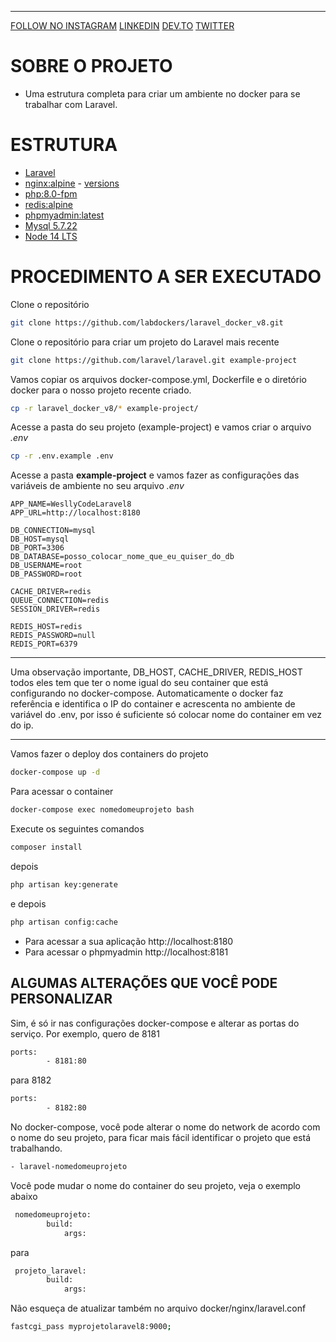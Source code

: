 ****
[FOLLOW NO INSTAGRAM](https://www.instagram.com/wesllycode/)
[LINKEDIN](https://www.linkedin.com/in/weslly-sousa-a0bb2647/)
[DEV.TO](https://dev.to/wesllycode)
[TWITTER](https://twitter.com/wesllycode)

# SOBRE O PROJETO
- Uma estrutura completa para criar um ambiente no docker para se trabalhar com Laravel.


# ESTRUTURA
 * [Laravel](https://laravel.com)
 * [nginx:alpine](https://hub.docker.com/_/nginx) - [versions](https://nginx.org/en/CHANGES)
 * [php:8.0-fpm](https://hub.docker.com/_/php)
 * [redis:alpine](https://hub.docker.com/_/redis)
 * [phpmyadmin:latest](https://hub.docker.com/_/phpmyadmin)
 * [Mysql 5.7.22](https://hub.docker.com/_/mysql)
 * [Node 14 LTS](https://github.com/nodesource/distributions#debmanual)


 # PROCEDIMENTO A SER EXECUTADO

Clone o repositório 
```sh
git clone https://github.com/labdockers/laravel_docker_v8.git
```

Clone o repositório para criar um projeto do Laravel mais recente
```sh
git clone https://github.com/laravel/laravel.git example-project
```

Vamos copiar os arquivos docker-compose.yml, Dockerfile e o diretório docker para o nosso 
projeto recente criado.
```sh
cp -r laravel_docker_v8/* example-project/
```

Acesse a pasta do seu projeto (example-project) e vamos criar o arquivo *.env*
```sh
cp -r .env.example .env
```

Acesse a pasta **example-project** e vamos fazer as configurações das
variáveis de ambiente no seu arquivo *.env*
```dosini
APP_NAME=WesllyCodeLaravel8
APP_URL=http://localhost:8180

DB_CONNECTION=mysql
DB_HOST=mysql
DB_PORT=3306
DB_DATABASE=posso_colocar_nome_que_eu_quiser_do_db
DB_USERNAME=root
DB_PASSWORD=root

CACHE_DRIVER=redis
QUEUE_CONNECTION=redis
SESSION_DRIVER=redis

REDIS_HOST=redis
REDIS_PASSWORD=null
REDIS_PORT=6379
```


----
Uma observação importante,  DB_HOST, CACHE_DRIVER, REDIS_HOST todos eles tem que ter o nome igual do seu container que está configurando no docker-compose. Automaticamente o docker faz referência e identifica o IP do container e acrescenta no ambiente de variável do .env, por isso é suficiente só colocar nome do container em vez do ip.

----

Vamos fazer o deploy dos containers do projeto
```sh
docker-compose up -d
```

Para acessar o container
```sh
docker-compose exec nomedomeuprojeto bash
```

Execute os seguintes comandos
```sh
composer install
```
depois
```sh
php artisan key:generate
```
e depois
```sh
php artisan config:cache
```

- Para acessar a sua aplicação  http://localhost:8180
- Para acessar o phpmyadmin http://localhost:8181

## ALGUMAS ALTERAÇÕES QUE VOCÊ PODE PERSONALIZAR
Sim, é só ir nas configurações docker-compose e alterar as portas do serviço.
Por exemplo, quero de 8181

```sh
ports:
        - 8181:80
```
para 8182
```sh
ports:
        - 8182:80
```


No docker-compose, você pode alterar o nome do network de acordo com o nome do seu projeto, para ficar mais fácil
identificar o projeto que está trabalhando.
```sh
- laravel-nomedomeuprojeto
```

Você pode mudar o nome do container do seu projeto, veja o exemplo abaixo

```sh
 nomedomeuprojeto:
        build: 
            args: 
```
para
```sh
 projeto_laravel:
        build: 
            args: 
```
Não esqueça de atualizar também no arquivo docker/nginx/laravel.conf
```sh
fastcgi_pass myprojetolaravel8:9000;
```
